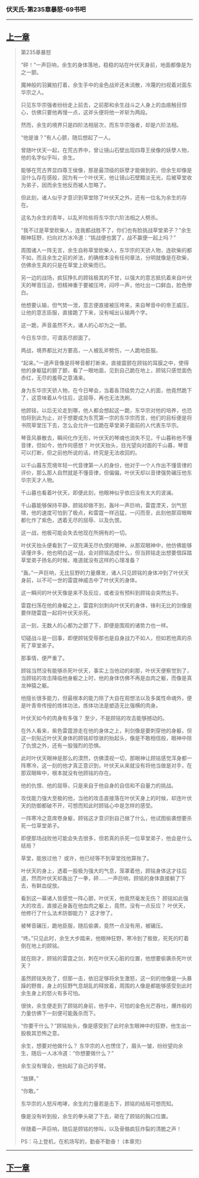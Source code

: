 ### 伏天氏-第235章暴怒-69书吧

--------
[上一章](./13120f76418a166fdf60f636ef9b4fe0.md)
--------


>
>
>
>第235章暴怒
>
>“砰！”一声巨响，余生的身体落地，稳稳的站在叶伏天身前，地面都像是为之一颤。
>
>魔神般的羽翼拍打着，余生手中的金色战斧还未消散，冷蔑的扫视着对面东华宗之人。
>
>只见东华宗强者纷纷走上前去，之前那和余生战斗之人身上的血痕触目惊心，仿佛只要他再慢一点，这斧头便将他一斧斩为两段。
>
>然而，余生的境界只是四阶法相层次，而东华宗强者，却是六阶法相。
>
>“他是谁？”有人心颤，随后想起了一人。
>
>曾随叶伏天一起，在荒古界中，曾让镜山石壁出现四尊王侯像的妖孽人物，他的名字似乎叫，余生。
>
>能够在荒古界显四尊王侯像，那是最顶级的妖孽才能做到的，但余生却像是没什么存在感般，因为有一个叶伏天，他让镜山石壁黯淡无光，后被草堂收为弟子，因而余生他反而被人忽略了。
>
>但此刻，诸人似乎才意识到草堂除了叶伏天之外，还有一位名为余生的存在。
>
>这名为余生的青年，以乱斧险些将东华宗六阶法相之人劈杀。
>
>“我不过是草堂砍柴人，连我都战胜不了，你们也有脸挑战草堂弟子？”余生眼神狂野，扫向对方冰冷道：“挑战便也罢了，战不赢便一起上吗？”
>
>周围诸人一阵无言，余生自称草堂砍柴人，东华宗的天骄人物，连砍柴的都不如，而且余生之前的斧法，的确根本没有任何章法，分明就像是在砍柴，仿佛余生真的只是在草堂上砍柴而已。
>
>另一边的战场，疯狂挣扎的顾铭极其的不甘，以强大的意志抵抗着来自叶伏天的琴音压迫，但精神重于要被压垮，闷哼一声，他吐出一口鲜血，脸色惨白。
>
>他想要认输，但气势一泄，意志便直接被压垮来，来自琴音中的帝王威压，让他的意志臣服，直接跪了下来，没有喊出认输两个字。
>
>这一跪，声音虽然不大，诸人的心却为之一颤。
>
>今日东华宗，可谓丢尽颜面了。
>
>两战，境界都比对方要高，一人被乱斧劈伤，一人跪地臣服。
>
>“起来。”一道声音像是将琴音都打断来，直接震颤在顾铭的耳膜之中，使得他的身躯猛的颤了颤，看了一眼地面，见到自己跪在地上，顾铭只感觉面色赤红，无尽的羞辱之意涌来。
>
>身为东华宗天骄人物，在今日琴会，当着各顶级势力之人的面，他竟然跪下了，这意味着从今往后，这屈辱，再也无法洗刷。
>
>他顾铭，以后无论走到哪，他人都会想起这一跪，东华宗对他的培养，也恐怕将到此为止，对于想要成为东荒第一宗的东华宗而言，他们的目标便是将书院草堂压下去，怎么会允许一位跪在草堂弟子面前的人代表东华宗。
>
>琴音风暴散去，瞬间化作无形，叶伏天的琴魂也消失不见，千山暮称他不懂音律，但如今，他作何感想？
>叶伏天抬头，目光望向对面的千山暮，琴音可以打断，但之前他所说的话，终究是无法收回的。
>
>以千山暮东荒境年轻一代音律第一人的身份，他对于一个人作出不懂音律的评价，那么那人自然就是不懂音律，但偏偏，叶伏天却以音律强势碾压他东华宗天才人物。
>
>千山暮也看着叶伏天，即便此刻，他眼神似乎依旧没有太大的波澜。
>
>千山暮能够保持平静，顾铭却做不到，轰咔一声巨响，雷霆湮天，剑气怒啸，他的速度可怕到了极点，和雷霆一样迅猛，一闪而至，此刻他那双眼眸都化作了紫色，透着无尽的屈辱、以及仇恨。
>
>这一战，他极可能会失去他现在所拥有的一切。
>
>叶伏天抬头便看到了一双充满无尽仇恨的眼神，从那双眼神中，他仿佛能够读懂许多，他也明白这一战，会对顾铭造成什么，但当顾铭走出想要借踩踏草堂弟子扬名的时候，难道就没有这样的心理准备？
>
>“轰。”一声巨响，无比狂野的力量爆发，诸人只见顾铭的身体冲到了叶伏天身前，以不可一世的雷霆神威击中了叶伏天的身体。
>
>这一瞬间的叶伏天像是来不及反应，或者没有预料到顾铭会突然出手。
>
>雷霆扫荡在他的身躯之上，雷霆利剑刺向叶伏天的身体，锋利无比的剑像是要伴随雷霆一起将叶伏天杀死。
>
>这一刻，无数人的心都为之颤了下，即便是围观的诸势力也一样。
>
>切磋战斗是一回事，即便顾铭受辱那也是自身战力不如人，但如若他真的杀死了草堂弟子。
>
>那事情，便严重了。
>
>顾铭当然没有能够杀死叶伏天，事实上当他动的刹那，叶伏天便察觉到了，当顾铭的攻击降临他身躯之上时，他的身体仿佛不再是血肉之躯，而像是真龙神猿之躯。
>
>他擅长很多能力，但最根本的能力除了大自在观想法以及多属性命魂外，便是叶青帝传授的炼体功法，炼体功法是塑造无比强横的肉身。
>
>叶伏天如今的肉身有多强？
>至少，不是顾铭的攻击能够撼动的。
>
>在外人看来，紫色雷霆游走在他的身体之上，利剑像是要刺穿他的身躯，但这一刻贴近叶伏天身体的顾铭却惊骇的抬起头，像是不敢相信般，眼神中除了仇恨之外，还有一股强烈的恐惧。
>
>此时叶伏天眼神是那么的漠然，仿佛漠视一切，那眼神让顾铭感觉浑身都一阵寒冷，这一刻的他才真正意识到，叶伏天从来就没有将他当做是对手，在那双眼眸中，根本就没有他顾铭的存在。
>
>他的仇恨、他的屈辱，只是来自于他自身的自信和不自量力的挑战。
>
>攻伐能力强大至极的他，当他的攻击直接落在叶伏天身上的时候，却连叶伏天的防御都破不开，可想而知此时顾铭心中是怎样的感受。
>
>一阵寒冷之意席卷身躯，顾铭这才意识到自己做了什么，他试图偷袭想要杀死一位草堂弟子。
>
>即便那场战败他可能会失去很多，但若真的杀死一位草堂弟子，他会是什么结局？
>
>草堂，能放过他？
>或许，他已经等不到草堂找他算账了。
>
>叶伏天的身上，透着一股极为强大的气息，笼罩着他，顾铭身体这才往后退，然而叶伏天却轰出了一拳，砰……一声巨响，顾铭的身体直接躺了下去，有鲜血绽放。
>
>看到这一幕诸人皆感觉一阵心颤，叶伏天，他竟然毫发无伤？
>顾铭如此强大的攻击，直接近身轰在他血肉之躯上，竟然，没有一点反应？
>叶伏天，他修行了什么法术防御能力？
>这才惨了。
>
>被琴音碾压，跪地臣服，随后偷袭，竟然一点没有用，被碾压。
>
>“咚。”只见此时，余生大步踏来，他眼神狂野，寒冷到了极致，死死的盯着倒在地上的顾铭。
>
>就在刚才，顾铭的雷霆之剑，刺在叶伏天心脏的位置，他想要偷袭杀死叶伏天？
>
>虽然顾铭失败了，但那一击，依旧足够将余生激怒，这一刻的他像是一头暴躁的野兽，身上的狂野气息胡乱的释放着，周围的人像是都能够感受到此时余生身上的怒火有多可怕。
>
>很快，余生便走到了顾铭的身前，他手中，可怕的金色光芒吞吐，爆炸般的力量仿佛下一刻便可能轰杀而下。
>
>“你要干什么？”顾铭抬头，像是感受到了此时余生眼神中的狂野，他生出一股极其恐怖之意。
>
>余生，想要对他做什么？
>东华宗的人也愣住了，眉头一皱，纷纷望向余生，随后一人冰冷道：“你想要做什么？”
>
>余生没有理会，他抬起了自己的手臂。
>
>“放肆。”
>
>“你敢。”
>
>东华宗的人怒斥咆哮，余生的力量若是击下，顾铭的结局可想而知。
>
>像是没有听到般，余生的拳头砸了下去，砸在了顾铭的胸口位置。
>
>伴随着一声巨响，随后是顾铭的惨叫，以及骨骼疯狂炸裂的清脆之声！
>
>PS：马上登机，在机场写的，勤奋不勤奋！
>(本章完)
>
>

--------
[下一章](./4de0ebd6ab4336f5794e219551ab0a84.md)
--------
